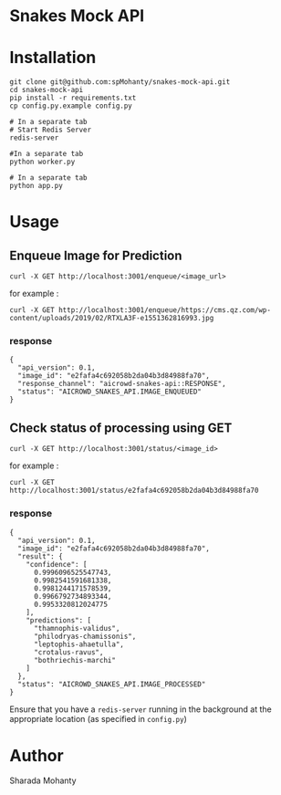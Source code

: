 # Snakes Mock API


# Installation

```
git clone git@github.com:spMohanty/snakes-mock-api.git
cd snakes-mock-api
pip install -r requirements.txt
cp config.py.example config.py

# In a separate tab
# Start Redis Server
redis-server

#In a separate tab
python worker.py

# In a separate tab
python app.py

```

# Usage
## Enqueue Image for Prediction
```
curl -X GET http://localhost:3001/enqueue/<image_url>
```
for example : 
```
curl -X GET http://localhost:3001/enqueue/https://cms.qz.com/wp-content/uploads/2019/02/RTXLA3F-e1551362816993.jpg
```

### response
```
{
  "api_version": 0.1,
  "image_id": "e2fafa4c692058b2da04b3d84988fa70",
  "response_channel": "aicrowd-snakes-api::RESPONSE",
  "status": "AICROWD_SNAKES_API.IMAGE_ENQUEUED"
}
```

## Check status of processing using GET
```
curl -X GET http://localhost:3001/status/<image_id>
```
for example : 
```
curl -X GET http://localhost:3001/status/e2fafa4c692058b2da04b3d84988fa70
```

### response
```
{
  "api_version": 0.1,
  "image_id": "e2fafa4c692058b2da04b3d84988fa70",
  "result": {
    "confidence": [
      0.9996096525547743,
      0.9982541591681338,
      0.9981244171578539,
      0.9966792734893344,
      0.9953320812024775
    ],
    "predictions": [
      "thamnophis-validus",
      "philodryas-chamissonis",
      "leptophis-ahaetulla",
      "crotalus-ravus",
      "bothriechis-marchi"
    ]
  },
  "status": "AICROWD_SNAKES_API.IMAGE_PROCESSED"
}
```

Ensure that you have a `redis-server` running in the background at the appropriate location (as specified in `config.py`)

# Author
Sharada Mohanty 
